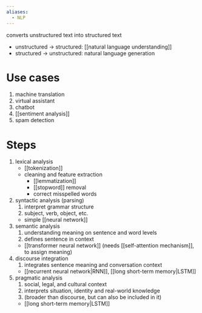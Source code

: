 ```yaml
---
aliases:
  - NLP
---
```

converts unstructured text into structured text 

- unstructured -> structured: [[natural language understanding]]
- structured -> unstructured: natural language generation

# Use cases 
1. machine translation
2. virtual assistant
3. chatbot
4. [[sentiment analysis]]
5. spam detection

# Steps

1. lexical analysis 
	- [[tokenization]]
	- cleaning and feature extraction
		- [[lemmatization]]
		- [[stopword]] removal
		- correct misspelled words
2. syntactic analysis (parsing)
	1. interpret grammar structure
	2. subject, verb, object, etc.
	- simple [[neural network]]
3. semantic analysis
	1. understanding meaning on sentence and word levels
	2. defines sentence in context
	- [[transformer neural network]] (needs [[self-attention mechanism]], to assign meaning)
4. discourse integration
	1. integrates sentence meaning and conversation context
	- [[recurrent neural network|RNN]], [[long short-term memory|LSTM]]
5. pragmatic analysis
	1. social, legal, and cultural context
	2. interprets situation, identity and real-world knowledge
	3. (broader than discourse, but can also be included in it)
	- [[long short-term memory|LSTM]]